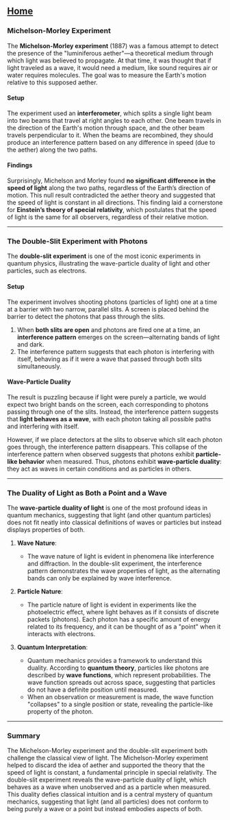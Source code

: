 [Home](https://t2m.io/VwvDcuw)
---

### Michelson-Morley Experiment

The **Michelson-Morley experiment** (1887) was a famous attempt to detect the presence of the "luminiferous aether"—a theoretical medium through which light was believed to propagate. At that time, it was thought that if light traveled as a wave, it would need a medium, like sound requires air or water requires molecules. The goal was to measure the Earth's motion relative to this supposed aether.

#### Setup
The experiment used an **interferometer**, which splits a single light beam into two beams that travel at right angles to each other. One beam travels in the direction of the Earth's motion through space, and the other beam travels perpendicular to it. When the beams are recombined, they should produce an interference pattern based on any difference in speed (due to the aether) along the two paths.

#### Findings
Surprisingly, Michelson and Morley found **no significant difference in the speed of light** along the two paths, regardless of the Earth’s direction of motion. This null result contradicted the aether theory and suggested that the speed of light is constant in all directions. This finding laid a cornerstone for **Einstein’s theory of special relativity**, which postulates that the speed of light is the same for all observers, regardless of their relative motion.

---

### The Double-Slit Experiment with Photons

The **double-slit experiment** is one of the most iconic experiments in quantum physics, illustrating the wave-particle duality of light and other particles, such as electrons.

#### Setup
The experiment involves shooting photons (particles of light) one at a time at a barrier with two narrow, parallel slits. A screen is placed behind the barrier to detect the photons that pass through the slits.

1. When **both slits are open** and photons are fired one at a time, an **interference pattern** emerges on the screen—alternating bands of light and dark.
2. The interference pattern suggests that each photon is interfering with itself, behaving as if it were a wave that passed through both slits simultaneously.

#### Wave-Particle Duality
The result is puzzling because if light were purely a particle, we would expect two bright bands on the screen, each corresponding to photons passing through one of the slits. Instead, the interference pattern suggests that **light behaves as a wave**, with each photon taking all possible paths and interfering with itself.

However, if we place detectors at the slits to observe which slit each photon goes through, the interference pattern disappears. This collapse of the interference pattern when observed suggests that photons exhibit **particle-like behavior** when measured. Thus, photons exhibit **wave-particle duality**: they act as waves in certain conditions and as particles in others.

---

### The Duality of Light as Both a Point and a Wave

The **wave-particle duality of light** is one of the most profound ideas in quantum mechanics, suggesting that light (and other quantum particles) does not fit neatly into classical definitions of waves or particles but instead displays properties of both.

1. **Wave Nature**:
   - The wave nature of light is evident in phenomena like interference and diffraction. In the double-slit experiment, the interference pattern demonstrates the wave properties of light, as the alternating bands can only be explained by wave interference.

2. **Particle Nature**:
   - The particle nature of light is evident in experiments like the photoelectric effect, where light behaves as if it consists of discrete packets (photons). Each photon has a specific amount of energy related to its frequency, and it can be thought of as a "point" when it interacts with electrons.

3. **Quantum Interpretation**:
   - Quantum mechanics provides a framework to understand this duality. According to **quantum theory**, particles like photons are described by **wave functions**, which represent probabilities. The wave function spreads out across space, suggesting that particles do not have a definite position until measured.
   - When an observation or measurement is made, the wave function "collapses" to a single position or state, revealing the particle-like property of the photon.

---

### Summary

The Michelson-Morley experiment and the double-slit experiment both challenge the classical view of light. The Michelson-Morley experiment helped to discard the idea of aether and supported the theory that the speed of light is constant, a fundamental principle in special relativity. The double-slit experiment reveals the wave-particle duality of light, which behaves as a wave when unobserved and as a particle when measured. This duality defies classical intuition and is a central mystery of quantum mechanics, suggesting that light (and all particles) does not conform to being purely a wave or a point but instead embodies aspects of both.

